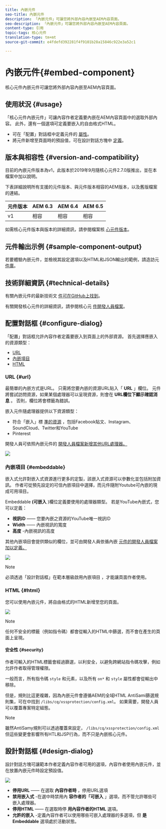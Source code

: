 ```yaml
---
title: 內嵌元件
seo-title: 內嵌元件
description: 「內嵌元件」可讓您將外部內容內嵌至AEM內容頁面。
seo-description: 「內嵌元件」可讓您將外部內容內嵌至AEM內容頁面。
content-type: 引用
topic-tags: 核心元件
translation-type: tm+mt
source-git-commit: e4fdefd392281f4f9101b28a15846c922e3a52c1

---
```



# 內嵌元件{#embed-component}

核心元件內嵌元件可讓您將外部內容內嵌至AEM內容頁面。

## 使用狀況 {#usage}

「核心元件內嵌元件」可讓內容作者定義要內嵌在AEM內容頁面中的選取外部內容。 此外，還有一個選項可定義要嵌入的自由格式HTML。

* 可在「配置」對話框中定義元件的 [屬性](#configure-dialog)。
* 將元件新增至頁面時的預設值，可在設計對話方塊中 [定義](#design-dialog)。

## 版本與相容性 {#version-and-compatibility}

目前的內嵌元件版本為v1，此版本於2019年9月隨核心元件2.7.0版推出，並在本檔案中加以說明。

下表詳細說明所有支援的元件版本、與元件版本相容的AEM版本，以及舊版檔案的連結。

| 元件版本 | AEM 6.3 | AEM 6.4 | AEM 6.5 |
|--- |--- |--- |---|
| v1 | 相容 | 相容 | 相容 |

如需核心元件版本與版本的詳細資訊，請參閱檔案核 [心元件版本](versions.md)。

## 元件輸出示例 {#sample-component-output}

若要體驗內嵌元件，並檢視其設定選項以及HTML和JSON輸出的範例，請造訪元 [件庫](http://opensource.adobe.com/aem-core-wcm-components/library/embed.html)。

## 技術詳細資訊 {#technical-details}

有關內嵌元件的最新技術文 [件可在GitHub上找到](https://github.com/adobe/aem-core-wcm-components/tree/master/content/src/content/jcr_root/apps/core/wcm/components/embed/v1/embed)。

有關開發核心元件的詳細資訊，請參閱核心元 [件開發人員檔案](developing.md)。

## 配置對話框 {#configure-dialog}

「配置」對話框允許內容作者定義要嵌入到頁面上的外部資源。 首先選擇應嵌入的資源類型：

* [URL](#url)
* [內嵌項目](#embeddable)
* [HTML](#html)

### URL {#url}

最簡單的內嵌方式是URL。 只需將您要內嵌的資源URL貼入「 **URL** 」欄位。 元件將嘗試訪問資源，如果某個處理器可以呈現資源，則會在 **URL欄位下顯示確認消息** 。 否則，欄位將會標籤為錯誤。

嵌入元件隨處理器提供以下資源類型：

* 符合「嵌入」標 [準的資源](https://oembed.com/) ，包括Facebook貼文、Instagram、SoundCloud、Twitter和YouTube
* Pinterest

開發人員可依照內嵌元件的 [開發人員檔案新增其他URL處理器。](https://github.com/adobe/aem-core-wcm-components/tree/master/content/src/content/jcr_root/apps/core/wcm/components/embed/v1/embed#extending-the-embed-component)

![](assets/screen-shot-2019-09-25-10.08.29.png)

### 內嵌項目 {#embeddable}

嵌入式允許對嵌入式資源進行更多的定製，該嵌入式資源可以參數化並包括附加資訊。 作者可從預先設定的可信內嵌項目中選擇，而元件隨附Youtube可內嵌的現成可用項目。

Embeddable **(可嵌入** )欄位定義要使用的處理器類型。 若是YouTube內嵌式，您可以定義：

* **視訊ID** —— 您要內嵌之資源的YouTube唯一視訊ID
* **Width** —— 內嵌視訊的寬度
* **高度** -內嵌視訊的高度

其他內嵌項目會提供類似的欄位，並可由開發人員依循內嵌 [元件的開發人員檔案加以定義。](https://github.com/adobe/aem-core-wcm-components/tree/master/content/src/content/jcr_root/apps/core/wcm/components/embed/v1/embed#extending-the-embed-component)

![](assets/screen-shot-2019-09-25-10.15.00.png)

>[!NOTE]
>必須透過「設計對話框」在範本層級啟用內嵌項目 [](#design-dialog) ，才能讓頁面作者使用。

### HTML {#html}

您可以使用內嵌元件，將自由格式的HTML新增至您的頁面。

![](assets/screen-shot-2019-09-25-10.20.00.png)

>[!NOTE]
>任何不安全的標籤（例如指令碼）都會從輸入的HTML中篩選，而不會在產生的頁面上呈現。

#### 安全性 {#security}

作者可輸入的HTML標籤會經過篩選，以利安全，以避免跨網站指令碼攻擊，例如允許作者取得管理權限。

一般而言，所有指令碼 `style` 和元素，以及所有 `on*` 和 `style` 屬性都會從輸出中移除。

但是，規則比這更複雜，因為內嵌元件會遵循AEM的全域HTML AntiSami篩選規則集，可在中找到 `/libs/cq/xssprotection/config.xml`。 如果需要，開發人員可以覆蓋專案特定組態。

>[!NOTE]
>雖然AntiSamy規則可以透過覆蓋來設定， `/libs/cq/xssprotection/config.xml`但這些變更會影響所有HTL和JSP行為，而不只是內嵌核心元件。

## 設計對話框 {#design-dialog}

設計對話方塊可讓範本作者定義內容作者可用的選項，內容作者使用內嵌元件，並在放置內嵌元件時設定預設值。

![](assets/screen-shot-2019-09-25-10.25.28.png)

* **停用URL** —— 在選取 **內容作者時** ，停用URL選項
* **禁用嵌入式** -在選中時禁用內 **容作者的「可嵌入** 」選項，而不管允許哪些可嵌入處理器。
* **停用HTML** —— 在選取時停 **用內容作者的HTML** 選項。
* **允許的嵌入** -定義內容作者可以使用哪些可嵌入處理器的多選項，但 **是Embeddable** 選項處於活動狀態。
